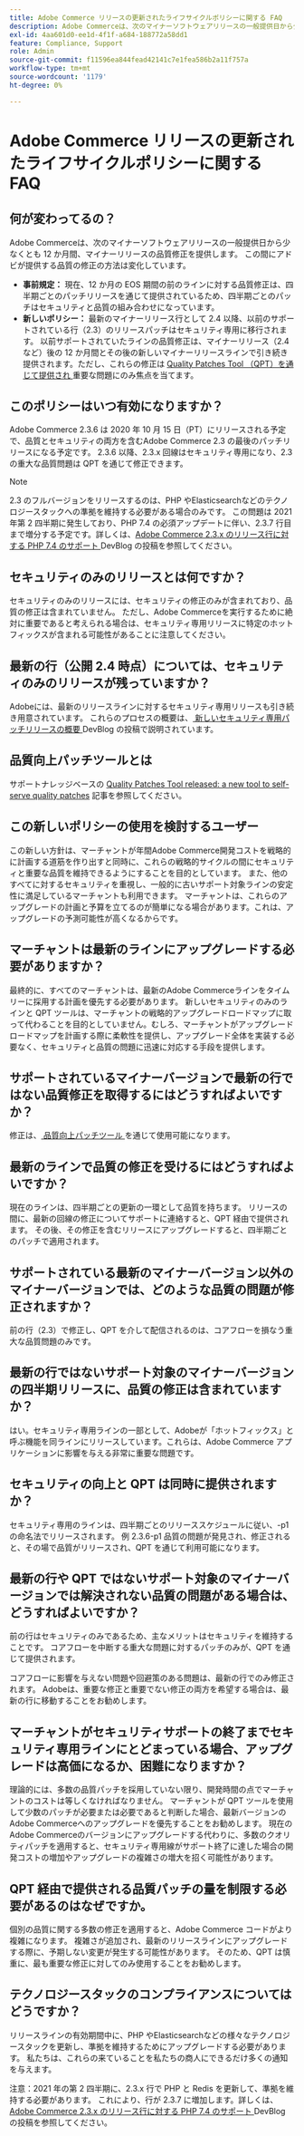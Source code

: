 ```yaml
---
title: Adobe Commerce リリースの更新されたライフサイクルポリシーに関する FAQ
description: Adobe Commerceは、次のマイナーソフトウェアリリースの一般提供日から少なくとも 12 か月間、マイナーリリースの品質修正を提供します。 この間にアドビが提供する品質の修正の方法は変化しています。
exl-id: 4aa601d0-ee1d-4f1f-a684-188772a58dd1
feature: Compliance, Support
role: Admin
source-git-commit: f11596ea844fead42141c7e1fea586b2a11f757a
workflow-type: tm+mt
source-wordcount: '1179'
ht-degree: 0%

---
```


# Adobe Commerce リリースの更新されたライフサイクルポリシーに関する FAQ

## 何が変わってるの？

Adobe Commerceは、次のマイナーソフトウェアリリースの一般提供日から少なくとも 12 か月間、マイナーリリースの品質修正を提供します。 この間にアドビが提供する品質の修正の方法は変化しています。

* **事前規定：** 現在、12 か月の EOS 期間の前のラインに対する品質修正は、四半期ごとのパッチリリースを通じて提供されているため、四半期ごとのパッチはセキュリティと品質の組み合わせになっています。
* **新しいポリシー：** 最新のマイナーリリース行として 2.4 以降、以前のサポートされている行（2.3）のリリースパッチはセキュリティ専用に移行されます。 以前サポートされていたラインの品質修正は、マイナーリリース（2.4 など）後の 12 か月間とその後の新しいマイナーリリースラインで引き続き提供されます。ただし、これらの修正は [Quality Patches Tool （QPT）を通じて提供され ](https://experienceleague.adobe.com/en/docs/commerce-operations/tools/quality-patches-tool/quality-patches-tool-to-self-serve-quality-patches) 重要な問題にのみ焦点を当てます。

## このポリシーはいつ有効になりますか？

Adobe Commerce 2.3.6 は 2020 年 10 月 15 日（PT）にリリースされる予定で、品質とセキュリティの両方を含むAdobe Commerce 2.3 の最後のパッチリリースになる予定です。 2.3.6 以降、2.3.x 回線はセキュリティ専用になり、2.3 の重大な品質問題は QPT を通じて修正できます。

>[!NOTE]
>
>2.3 のフルバージョンをリリースするのは、PHP やElasticsearchなどのテクノロジースタックへの準拠を維持する必要がある場合のみです。 この問題は 2021 年第 2 四半期に発生しており、PHP 7.4 の必須アップデートに伴い、2.3.7 行目まで増分する予定です。詳しくは、[Adobe Commerce 2.3.x のリリース行に対する PHP 7.4 のサポート ](https://community.magento.com/t5/Magento-DevBlog/PHP-7-4-support-for-Magento-2-3-x-release-line/ba-p/458946)DevBlog の投稿を参照してください。

## セキュリティのみのリリースとは何ですか？

セキュリティのみのリリースには、セキュリティの修正のみが含まれており、品質の修正は含まれていません。 ただし、Adobe Commerceを実行するために絶対に重要であると考えられる場合は、セキュリティ専用リリースに特定のホットフィックスが含まれる可能性があることに注意してください。

## 最新の行（公開 2.4 時点）については、セキュリティのみのリリースが残っていますか？

Adobeには、最新のリリースラインに対するセキュリティ専用リリースも引き続き用意されています。 これらのプロセスの概要は、[ 新しいセキュリティ専用パッチリリースの概要 ](https://community.magento.com/t5/Magento-DevBlog/Introducing-the-New-Security-only-Patch-Release/ba-p/141287)DevBlog の投稿で説明されています。

## 品質向上パッチツールとは

サポートナレッジベースの [Quality Patches Tool released: a new tool to self-serve quality patches](https://experienceleague.adobe.com/en/docs/commerce-operations/tools/quality-patches-tool/quality-patches-tool-to-self-serve-quality-patches) 記事を参照してください。

## この新しいポリシーの使用を検討するユーザー

この新しい方針は、マーチャントが年間Adobe Commerce開発コストを戦略的に計画する道筋を作り出すと同時に、これらの戦略的サイクルの間にセキュリティと重要な品質を維持できるようにすることを目的としています。 また、他のすべてに対するセキュリティを重視し、一般的に古いサポート対象ラインの安定性に満足しているマーチャントも利用できます。 マーチャントは、これらのアップグレードの計画と予算を立てるのが簡単になる場合があります。これは、アップグレードの予測可能性が高くなるからです。

## マーチャントは最新のラインにアップグレードする必要がありますか？

最終的に、すべてのマーチャントは、最新のAdobe Commerceラインをタイムリーに採用する計画を優先する必要があります。 新しいセキュリティのみのラインと QPT ツールは、マーチャントの戦略的アップグレードロードマップに取って代わることを目的としていません。むしろ、マーチャントがアップグレードロードマップを計画する際に柔軟性を提供し、アップグレード全体を実装する必要なく、セキュリティと品質の問題に迅速に対応する手段を提供します。

## サポートされているマイナーバージョンで最新の行ではない品質修正を取得するにはどうすればよいですか？

修正は、[ 品質向上パッチツール ](https://experienceleague.adobe.com/en/docs/commerce-operations/tools/quality-patches-tool/quality-patches-tool-to-self-serve-quality-patches) を通じて使用可能になります。

## 最新のラインで品質の修正を受けるにはどうすればよいですか？

現在のラインは、四半期ごとの更新の一環として品質を持ちます。 リリースの間に、最新の回線の修正についてサポートに連絡すると、QPT 経由で提供されます。 その後、その修正を含むリリースにアップグレードすると、四半期ごとのパッチで適用されます。

## サポートされている最新のマイナーバージョン以外のマイナーバージョンでは、どのような品質の問題が修正されますか？

前の行（2.3）で修正し、QPT を介して配信されるのは、コアフローを損なう重大な品質問題のみです。

## 最新の行ではないサポート対象のマイナーバージョンの四半期リリースに、品質の修正は含まれていますか？

はい。セキュリティ専用ラインの一部として、Adobeが「ホットフィックス」と呼ぶ機能を同ラインにリリースしています。これらは、Adobe Commerce アプリケーションに影響を与える非常に重要な問題です。

## セキュリティの向上と QPT は同時に提供されますか？

セキュリティ専用のラインは、四半期ごとのリリーススケジュールに従い、-p1 の命名法でリリースされます。 例 2.3.6-p1 品質の問題が発見され、修正されると、その場で品質がリリースされ、QPT を通じて利用可能になります。

## 最新の行や QPT ではないサポート対象のマイナーバージョンでは解決されない品質の問題がある場合は、どうすればよいですか？

前の行はセキュリティのみであるため、主なメリットはセキュリティを維持することです。 コアフローを中断する重大な問題に対するパッチのみが、QPT を通じて提供されます。

コアフローに影響を与えない問題や回避策のある問題は、最新の行でのみ修正されます。 Adobeは、重要な修正と重要でない修正の両方を希望する場合は、最新の行に移動することをお勧めします。

## マーチャントがセキュリティサポートの終了までセキュリティ専用ラインにとどまっている場合、アップグレードは高価になるか、困難になりますか？

理論的には、多数の品質パッチを採用していない限り、開発時間の点でマーチャントのコストは等しくなければなりません。 マーチャントが QPT ツールを使用して少数のパッチが必要または必要であると判断した場合、最新バージョンのAdobe Commerceへのアップグレードを優先することをお勧めします。 現在のAdobe Commerceのバージョンにアップグレードする代わりに、多数のクオリティパッチを適用すると、セキュリティ専用線がサポート終了に達した場合の開発コストの増加やアップグレードの複雑さの増大を招く可能性があります。

## QPT 経由で提供される品質パッチの量を制限する必要があるのはなぜですか。

個別の品質に関する多数の修正を適用すると、Adobe Commerce コードがより複雑になります。 複雑さが追加され、最新のリリースラインにアップグレードする際に、予期しない変更が発生する可能性があります。 そのため、QPT は慎重に、最も重要な修正に対してのみ使用することをお勧めします。

## テクノロジースタックのコンプライアンスについてはどうですか？

リリースラインの有効期間中に、PHP やElasticsearchなどの様々なテクノロジースタックを更新し、準拠を維持するためにアップグレードする必要があります。 私たちは、これらの来ていることを私たちの商人にできるだけ多くの通知を与えます。

注意：2021 年の第 2 四半期に、2.3.x 行で PHP と Redis を更新して、準拠を維持する必要があります。 これにより、行が 2.3.7 に増加します。詳しくは、[Adobe Commerce 2.3.x のリリース行に対する PHP 7.4 のサポート ](https://community.magento.com/t5/Magento-DevBlog/PHP-7-4-support-for-Magento-2-3-x-release-line/ba-p/458946)DevBlog の投稿を参照してください。
